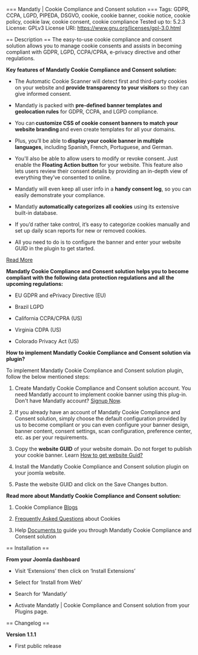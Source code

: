 === Mandatly | Cookie Compliance and Consent solution ===
Tags: GDPR, CCPA, LGPD, PIPEDA, DSGVO, cookie, cookie banner, cookie notice, cookie policy, cookie law, cookie consent, cookie compliance
Tested up to: 5.2.3
License: GPLv3
License URI: https://www.gnu.org/licenses/gpl-3.0.html

== Description ==
The easy-to-use cookie compliance and consent solution allows you to manage cookie consents and assists in becoming compliant with GDPR, LGPD, CCPA/CPRA, e-privacy directive and other regulations.

**Key features of Mandatly Cookie Compliance and Consent solution:**

* The Automatic Cookie Scanner will detect first and third-party cookies on your website and **provide transparency to your visitors** so they can give informed consent. 

* Mandatly is packed with **pre-defined banner templates and geolocation rules** for GDPR, CCPA, and LGPD compliance. 

* You can **customize CSS of cookie consent banners to match your website branding** and even create templates for all your domains. 

* Plus, you’ll be able to **display your cookie banner in multiple languages**, including Spanish, French, Portuguese, and German. 

* You'll also be able to allow users to modify or revoke consent. Just enable the **Floating Action button** for your website. This feature also lets users review their consent details by providing an in-depth view of everything they’ve consented to online. 

* Mandatly will even keep all user info in a **handy consent log**, so you can easily demonstrate your compliance. 

* Mandatly **automatically categorizes all cookies** using its extensive built-in database. 

* If you’d rather take control, it’s easy to categorize cookies manually and set up daily scan reports for new or removed cookies.

* All you need to do is to configure the banner and enter your website GUID in the plugin to get started. 

[Read More](https://www.mandatly.com/products/cookie-compliance#main-cont-features-1)

**Mandatly Cookie Compliance and Consent solution helps you to become compliant with the following data protection regulations and all the upcoming regulations:**

* EU GDPR and ePrivacy Directive (EU) 

* Brazil LGPD  

* California CCPA/CPRA (US) 

* Virginia CDPA (US) 

* Colorado Privacy Act (US) 


**How to implement Mandatly Cookie Compliance and Consent solution via plugin?**

To implement Mandatly Cookie Compliance and Consent solution plugin, follow the below mentioned steps: 

1. Create Mandatly Cookie Compliance and Consent solution account. You need Mandatly account to implement cookie banner using this plug-in. Don't have Mandatly account? [Signup Now](https://www.mandatly.com/signup?sc=QS1DQy1CUy1HTA%3D%3D).  

2. If you already have an account of Mandatly Cookie Compliance and Consent solution, simply choose the default configuration provided by us to become compliant or you can even configure your banner design, banner content, consent settings, scan configuration, preference center, etc. as per your requirements. 

3. Copy the **website GUID** of your website domain. Do not forget to publish your cookie banner. Learn [How to get website Guid?](https://help.mandatly.net/HowtogetWebsiteGUID.html) 

4. Install the Mandatly Cookie Compliance and Consent solution plugin on your joomla website. 

5. Paste the website GUID and click on the Save Changes button.  

**Read more about Mandatly Cookie Compliance and Consent solution:**

1. Cookie Compliance [Blogs](https://www.mandatly.com/blogs) 

2. [Frequently Asked Questions](https://www.mandatly.com/faqs) about Cookies  

3. Help [Documents to](https://www.mandatly.com/documentation) guide you through Mandatly Cookie Compliance and Consent solution


== Installation ==

**From your Joomla dashboard**

* Visit ‘Extensions’ then click on ‘Install Extensions’ 

* Select for ‘Install from Web’ 

* Search for ‘Mandatly’ 
    
* Activate Mandatly | Cookie Compliance and Consent solution from your Plugins page. 


== Changelog ==

**Version 1.1.1**

* First public release



